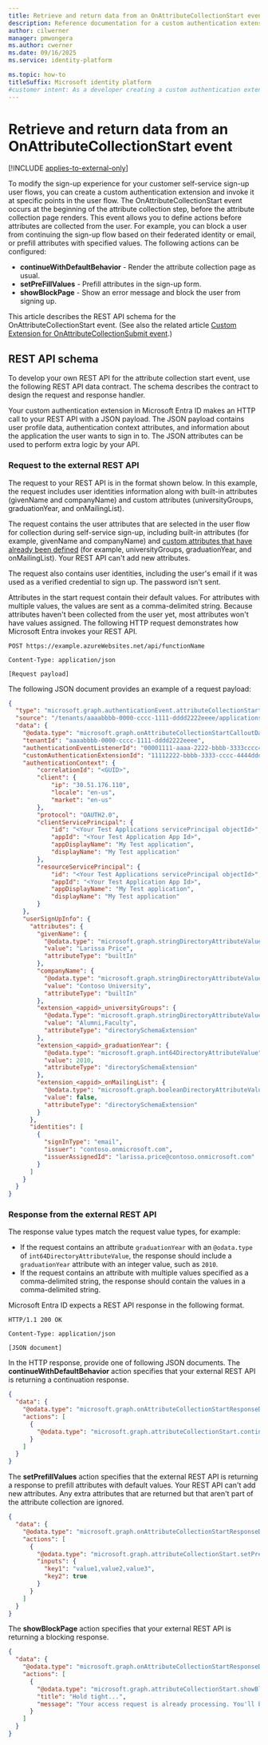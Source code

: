 ```yaml
---
title: Retrieve and return data from an OnAttributeCollectionStart event
description: Reference documentation for a custom authentication extension that invokes the OnAttributeCollectionStart event for External ID customer configurations.
author: cilwerner
manager: pmwongera
ms.author: cwerner
ms.date: 09/16/2025
ms.service: identity-platform

ms.topic: how-to
titleSuffix: Microsoft identity platform
#customer intent: As a developer creating a custom authentication extension for user sign-up flows, I want to understand the REST API schema for the OnAttributeCollectionStart event, so that I can design and implement my own REST API to handle attribute collection requests and responses before the user enters attributes.
---
```


# Retrieve and return data from an OnAttributeCollectionStart event

[!INCLUDE [applies-to-external-only](../external-id/includes/applies-to-external-only.md)]

To modify the sign-up experience for your customer self-service sign-up user flows, you can create a custom authentication extension and invoke it at specific points in the user flow. The OnAttributeCollectionStart event occurs at the beginning of the attribute collection step, before the attribute collection page renders. This event allows you to define actions before attributes are collected from the user. For example, you can block a user from continuing the sign-up flow based on their federated identity or email, or prefill attributes with specified values. The following actions can be configured:

- **continueWithDefaultBehavior** - Render the attribute collection page as usual.
- **setPreFillValues** - Prefill attributes in the sign-up form.
- **showBlockPage** - Show an error message and block the user from signing up.

This article describes the REST API schema for the OnAttributeCollectionStart event. (See also the related article [Custom Extension for OnAttributeCollectionSubmit event](custom-extension-OnAttributeCollectionSubmit-reference.md).)
    
## REST API schema

To develop your own REST API for the attribute collection start event, use the following REST API data contract. The schema describes the contract to design the request and response handler.

Your custom authentication extension in Microsoft Entra ID makes an HTTP call to your REST API with a JSON payload. The JSON payload contains user profile data, authentication context attributes, and information about the application the user wants to sign in to. The JSON attributes can be used to perform extra logic by your API.

### Request to the external REST API

The request to your REST API is in the format shown below. In this example, the request includes user identities information along with built-in attributes (givenName and companyName) and custom attributes (universityGroups, graduationYear, and onMailingList).

The request contains the user attributes that are selected in the user flow for collection during self-service sign-up, including built-in attributes (for example, givenName and companyName) and [custom attributes that have already been defined](~/external-id/customers/how-to-define-custom-attributes.md) (for example, universityGroups, graduationYear, and onMailingList). Your REST API can't add new attributes.

The request also contains user identities, including the user's email if it was used as a verified credential to sign up. The password isn't sent.

Attributes in the start request contain their default values. For attributes with multiple values, the values are sent as a comma-delimited string. Because attributes haven't been collected from the user yet, most attributes won't have values assigned. The following HTTP request demonstrates how Microsoft Entra invokes your REST API. 

```http
POST https://example.azureWebsites.net/api/functionName

Content-Type: application/json

[Request payload]
```

The following JSON document provides an example of a request payload:

```json
{
  "type": "microsoft.graph.authenticationEvent.attributeCollectionStart",
  "source": "/tenants/aaaabbbb-0000-cccc-1111-dddd2222eeee/applications/<resourceAppguid>",
  "data": {
    "@odata.type": "microsoft.graph.onAttributeCollectionStartCalloutData",
    "tenantId": "aaaabbbb-0000-cccc-1111-dddd2222eeee",
    "authenticationEventListenerId": "00001111-aaaa-2222-bbbb-3333cccc4444",
    "customAuthenticationExtensionId": "11112222-bbbb-3333-cccc-4444dddd5555",
    "authenticationContext": {
        "correlationId": "<GUID>",
        "client": {
            "ip": "30.51.176.110",
            "locale": "en-us",
            "market": "en-us"
        },
        "protocol": "OAUTH2.0",
        "clientServicePrincipal": {
            "id": "<Your Test Applications servicePrincipal objectId>",
            "appId": "<Your Test Application App Id>",
            "appDisplayName": "My Test application",
            "displayName": "My Test application"
        },
        "resourceServicePrincipal": {
            "id": "<Your Test Applications servicePrincipal objectId>",
            "appId": "<Your Test Application App Id>",
            "appDisplayName": "My Test application",
            "displayName": "My Test application"
        }
    },
    "userSignUpInfo": {
      "attributes": {
        "givenName": {
          "@odata.type": "microsoft.graph.stringDirectoryAttributeValue",
          "value": "Larissa Price",
          "attributeType": "builtIn"
        },
        "companyName": {
          "@odata.type": "microsoft.graph.stringDirectoryAttributeValue",
          "value": "Contoso University",
          "attributeType": "builtIn"
        },
        "extension_<appid>_universityGroups": {
          "@odata.Type": "microsoft.graph.stringDirectoryAttributeValue",
          "value": "Alumni,Faculty",
          "attributeType": "directorySchemaExtension"
        },
        "extension_<appid>_graduationYear": {
          "@odata.type": "microsoft.graph.int64DirectoryAttributeValue",
          "value": 2010,
          "attributeType": "directorySchemaExtension"
        },
        "extension_<appid>_onMailingList": {
          "@odata.type": "microsoft.graph.booleanDirectoryAttributeValue",
          "value": false,
          "attributeType": "directorySchemaExtension"
        }
      },
      "identities": [
        {
          "signInType": "email",
          "issuer": "contoso.onmicrosoft.com",
          "issuerAssignedId": "larissa.price@contoso.onmicrosoft.com"
        }
      ]
    }
  }
}
```

### Response from the external REST API

The response value types match the request value types, for example:

- If the request contains an attribute `graduationYear` with an `@odata.type` of `int64DirectoryAttributeValue`, the response should include a `graduationYear` attribute with an integer value, such as `2010`.
- If the request contains an attribute with multiple values specified as a comma-delimited string, the response should contain the values in a comma-delimited string.

Microsoft Entra ID expects a REST API response in the following format. 

```http
HTTP/1.1 200 OK

Content-Type: application/json

[JSON document]
```

In the HTTP response, provide one of following JSON documents. The **continueWithDefaultBehavior** action specifies that your external REST API is returning a continuation response.

```json
{
  "data": {
    "@odata.type": "microsoft.graph.onAttributeCollectionStartResponseData",
    "actions": [
      {
        "@odata.type": "microsoft.graph.attributeCollectionStart.continueWithDefaultBehavior"
      }
    ]
  }
}
```

The **setPrefillValues** action specifies that the external REST API is returning a response to prefill attributes with default values. Your REST API can't add new attributes. Any extra attributes that are returned but that aren't part of the attribute collection are ignored.

```json
{
  "data": {
    "@odata.type": "microsoft.graph.onAttributeCollectionStartResponseData",
    "actions": [
      {
        "@odata.type": "microsoft.graph.attributeCollectionStart.setPrefillValues",
        "inputs": {
          "key1": "value1,value2,value3",
          "key2": true
        }
      }
    ]
  }
}
```

The **showBlockPage** action specifies that your external REST API is returning a blocking response.

```json
{
  "data": {
    "@odata.type": "microsoft.graph.onAttributeCollectionStartResponseData",
    "actions": [
      {
        "@odata.type": "microsoft.graph.attributeCollectionStart.showBlockPage",
        "title": "Hold tight...",
        "message": "Your access request is already processing. You'll be notified when your request has been approved."
      }
    ]
  }
}
```
